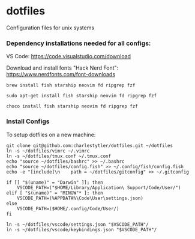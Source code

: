 # dotfiles
Configuration files for unix systems

### Dependency installations needed for all configs:  
VS Code: https://code.visualstudio.com/download  
  
Download and install fonts "Hack Nerd Font": https://www.nerdfonts.com/font-downloads  
  
```
brew install fish starship neovim fd ripgrep fzf
```  
```
sudo apt-get install fish starship neovim fd ripgrep fzf
```
```  
choco install fish starship neovim fd ripgrep fzf
```  


### Install Configs
To setup dotfiles on a new machine:  
```
git clone git@github.com:charlestytler/dotfiles.git ~/dotfiles
ln -s ~/dotfiles/vimrc ~/.vimrc
ln -s ~/dotfiles/tmux.conf ~/.tmux.conf
echo "source ~/dotfiles/bashrc" >> ~/.bashrc
echo "source ~/dotfiles/config.fish" >> ~/.config/fish/config.fish
echo -e "[include]\n    path = ~/dotfiles/gitconfig" >> ~/.gitconfig

if [[ "$(uname)" = "Darwin" ]]; then
    VSCODE_PATH=("$HOME/Library/Application\ Support/Code/User/")
elif [ "$(uname)" = "MINGW"* ]; then
    VSCODE_PATH=(%APPDATA%\Code\User\settings.json)
else
    VSCODE_PATH=($HOME/.config/Code/User/)
fi

ln -s ~/dotfiles/vscode/settings.json "$VSCODE_PATH"/
ln -s ~/dotfiles/vscode/keybindings.json "$VSCODE_PATH"/

```  


